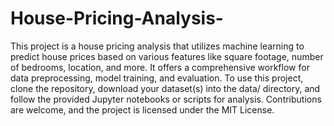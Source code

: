 # House-Pricing-Analysis-

This project is a house pricing analysis that utilizes machine learning to predict house prices based on various features like square footage, number of bedrooms, location, and more. It offers a comprehensive workflow for data preprocessing, model training, and evaluation. To use this project, clone the repository, download your dataset(s) into the data/ directory, and follow the provided Jupyter notebooks or scripts for analysis. Contributions are welcome, and the project is licensed under the MIT License.
